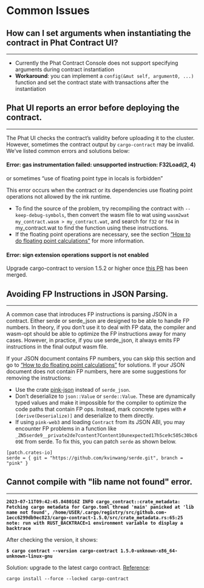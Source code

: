 # Common Issues

## How can I set arguments when instantiating the contract in Phat Contract UI? <a href="#how-to-set-arguments-when-instantiating-the-contract-in-phat-contract-ui" id="how-to-set-arguments-when-instantiating-the-contract-in-phat-contract-ui"></a>

***

* Currently the Phat Contract Console does not support specifying arguments during contract instantiation
* **Workaround**: you can implement a `config(&mut self, argument0, ...)` function and set the contract state with transactions after the instantiation

## Phat UI reports an error before deploying the contract. <a href="#phat-ui-reports-an-error-before-deploying-the-contract" id="phat-ui-reports-an-error-before-deploying-the-contract"></a>

***

The Phat UI checks the contract’s validity before uploading it to the cluster. However, sometimes the contract output by `cargo-contract` may be invalid. We’ve listed common errors and solutions below:

#### **Error: gas instrumentation failed: unsupported instruction: F32Load(2, 4)**

or sometimes “use of floating point type in locals is forbidden”

This error occurs when the contract or its dependencies use floating point operations not allowed by the ink runtime.

* To find the source of the problem, try recompiling the contract with `--keep-debug-symbols`, then convert the wasm file to wat using `wasm2wat my_contract.wasm > my_contract.wat`, and search for `f32` or `f64` in my\_contract.wat to find the function using these instructions.
* If the floating point operations are necessary, see the section [“How to do floating point calculations”](broken-reference) for more information.

#### **Error: sign extension operations support is not enabled**

Upgrade cargo-contract to version 1.5.2 or higher once [this PR](https://github.com/paritytech/cargo-contract/pull/904) has been merged.

## Avoiding FP Instructions in JSON Parsing. <a href="#avoiding-fp-instructions-in-json-parsing" id="avoiding-fp-instructions-in-json-parsing"></a>

***

A common case that introduces FP instructions is parsing JSON in a contract. Either serde or serde\_json are designed to be able to handle FP numbers. In theory, if you don’t use it to deal with FP data, the compiler and wasm-opt should be able to optimize the FP instructions away for many cases. However, in practice, if you use serde\_json, it always emits FP instructions in the final output wasm file.

If your JSON document contains FP numbers, you can skip this section and go to [“How to do floating point calculations”](broken-reference) for solutions. If your JSON document does not contain FP numbers, here are some suggestions for removing the instructions:

* Use the crate [pink-json](https://crates.io/crates/pink-json) instead of `serde_json`.
* Don’t deserialize to `json::Value` or `serde::Value`. These are dynamically typed values and make it impossible for the compiler to optimize the code paths that contain FP ops. Instead, mark concrete types with `#[derive(Deserialize)]` and deserialize to them directly.
* If using `pink-web3` and loading `Contract` from its JSON ABI, you may encounter FP problems in a function like `_ZN5serde9__private2de7content7Content10unexpected17h5ce9c505c30bc609E` from serde. To fix this, you can patch `serde` as shown below.

```
[patch.crates-io]
serde = { git = "https://github.com/kvinwang/serde.git", branch = "pink" }
```

## Cannot compile with "lib name not found" error.

***

<pre class="language-shell" data-overflow="wrap"><code class="lang-shell"><strong>2023-07-11T09:42:45.848016Z INFO cargo_contract::crate_metadata: Fetching cargo metadata for Cargo.toml thread 'main' panicked at 'lib name not found', /home/USER/.cargo/registry/src/github.com-1ecc6299db9ec823/cargo-contract-1.5.0/src/crate_metadata.rs:65:25 note: run with RUST_BACKTRACE=1 environment variable to display a backtrace
</strong></code></pre>

After checking the version, it shows:

<pre><code><strong>$ cargo contract --version cargo-contract 1.5.0-unknown-x86_64-unknown-linux-gnu
</strong></code></pre>

Solution: upgrade to the latest cargo contract. [Reference](https://github.com/paritytech/cargo-contract#installation):

```shell
cargo install --force --locked cargo-contract
```
